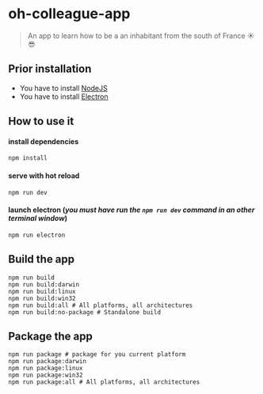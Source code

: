 # oh-colleague-app

> An app to learn how to be a an inhabitant from the south of France ☀️😎


## Prior installation

* You have to install [NodeJS](http://nodejs.org)
* You have to install [Electron](http://electron.atom.io/)

## How to use it

#### install dependencies

```
npm install
```

#### serve with hot reload

```
npm run dev
```


#### launch electron (*you must have run the `npm run dev` command in an other terminal window*)

```
npm run electron
```

## Build the app

```
npm run build
npm run build:darwin
npm run build:linux
npm run build:win32
npm run build:all # All platforms, all architectures
npm run build:no-package # Standalone build
```

## Package the app

```
npm run package # package for you current platform
npm run package:darwin
npm run package:linux
npm run package:win32
npm run package:all # All platforms, all architectures
```
